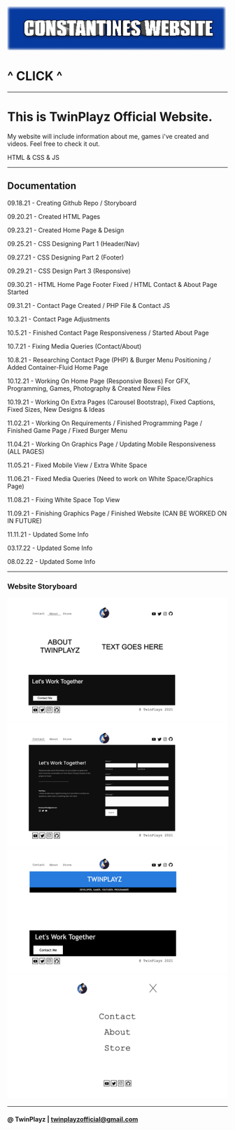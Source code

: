 [![Website](https://github.com/ConstantineLinardakis/OfficialWebsite/blob/main/doc/THUMBNAIL.png)](https://constantinelinardakis.github.io/TwinPlayzOfficial/index.html)

# ^ CLICK ^

---

# This is TwinPlayz Official Website.

My website will include information about me, games i've created and videos. Feel free to check it out.

<dl>
  <dt>HTML & CSS & JS </dt>
</dl>

---

## Documentation

09.18.21 - Creating Github Repo / Storyboard

09.20.21 - Created HTML Pages

09.23.21 - Created Home Page & Design

09.25.21 - CSS Designing Part 1 (Header/Nav)

09.27.21 - CSS Designing Part 2 (Footer)

09.29.21 - CSS Design Part 3 (Responsive)

09.30.21 - HTML Home Page Footer Fixed / HTML Contact & About Page Started

09.31.21 - Contact Page Created / PHP File & Contact JS

10.3.21 - Contact Page Adjustments

10.5.21 - Finished Contact Page Responsiveness / Started About Page

10.7.21 - Fixing Media Queries (Contact/About)

10.8.21 - Researching Contact Page (PHP) & Burger Menu Positioning / Added Container-Fluid Home Page

10.12.21 - Working On Home Page (Responsive Boxes) For GFX, Programming, Games, Photography & Created New Files

10.19.21 - Working On Extra Pages (Carousel Bootstrap), Fixed Captions, Fixed Sizes, New Designs & Ideas

11.02.21 - Working On Requirements / Finished Programming Page / Finished Game Page / Fixed Burger Menu

11.04.21 - Working On Graphics Page / Updating Mobile Responsiveness (ALL PAGES)

11.05.21 - Fixed Mobile View / Extra White Space

11.06.21 - Fixed Media Queries (Need to work on White Space/Graphics Page)

11.08.21 - Fixing White Space Top View

11.09.21 - Finishing Graphics Page / Finished Website (CAN BE WORKED ON IN FUTURE)

11.11.21 - Updated Some Info

03.17.22 - Updated Some Info

08.02.22 - Updated Some Info

---

### Website Storyboard

<img src="https://raw.githubusercontent.com/ConstantineLinardakis/TwinPlayzOfficial/main/src/assets/AboutPage.png">
<img src="https://raw.githubusercontent.com/ConstantineLinardakis/TwinPlayzOfficial/main/src/assets/ContactPage.png">
<img src="https://raw.githubusercontent.com/ConstantineLinardakis/TwinPlayzOfficial/main/src/assets/Home%20Page.png">
<img src="https://raw.githubusercontent.com/ConstantineLinardakis/TwinPlayzOfficial/main/src/assets/ShortSizePage.png">

---

#### @ TwinPlayz | twinplayzofficial@gmail.com
